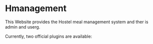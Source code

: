 # Hmanagement

This Website provides the Hostel meal management system and ther is admin and userg.

Currently, two official plugins are available:
